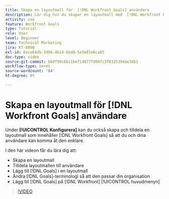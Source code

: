 ```yaml
---
title: Skapa en layoutmall för  [!DNL Workfront Goals] användare
description: Lär dig hur du skapar en layoutmall med  [!DNL Workfront Goals], assign the layout template to users, and change [!DNL Goals] terminologi som passar din organisation.
activity: use
feature: Workfront Goals
type: Tutorial
role: User
level: Beginner
team: Technical Marketing
jira: KT-8896
exl-id: 6ece64db-3d96-4b14-bbd0-5e5b81e6cab5
doc-type: video
source-git-commit: bbdf99c6bc1be714077fd94fc3f8325394de36b3
workflow-type: tm+mt
source-wordcount: '84'
ht-degree: 0%

---
```


# Skapa en layoutmall för [!DNL Workfront Goals] användare

Under **[!UICONTROL Konfigurera]** kan du också skapa och tilldela en layoutmall som innehåller [!DNL Workfront Goals] så att du och dina användare kan komma åt den enklare.

I den här videon får du lära dig att:

* Skapa en layoutmall
* Tilldela layoutmallen till användare
* Lägg till [!DNL Goals] i en layoutmall
* Ändra [!DNL Goals]-terminologi så att den passar din organisation
* Lägg till [!DNL Goals] på [!DNL Workfront] [!UICONTROL huvudmenyn]

>[!VIDEO](https://video.tv.adobe.com/v/335190/?quality=12&learn=on&enablevpops=1)

<!--
Learn more graphic
-->
